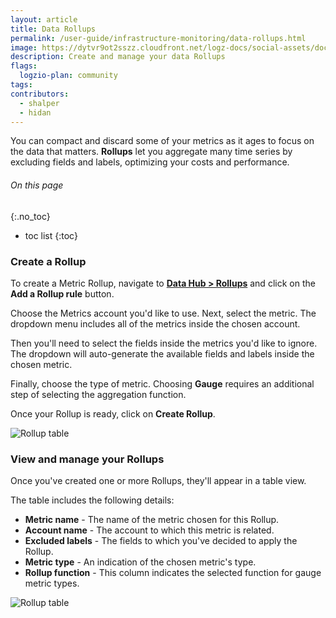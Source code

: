 ```yaml
---
layout: article
title: Data Rollups
permalink: /user-guide/infrastructure-monitoring/data-rollups.html
image: https://dytvr9ot2sszz.cloudfront.net/logz-docs/social-assets/docs-social.jpg
description: Create and manage your data Rollups
flags:
  logzio-plan: community
tags:
contributors:
  - shalper
  - hidan
---
```


You can compact and discard some of your metrics as it ages to focus on the data that matters. **Rollups** let you aggregate many time series by excluding fields and labels, optimizing your costs and performance.

###### On this page
{:.no_toc}

* toc list
{:toc}

### Create a Rollup

To create a Metric Rollup, navigate to **[Data Hub > Rollups](https://app.logz.io/#/dashboard/tools/metrics-rollups)** and click on the **Add a Rollup rule** button.

Choose the Metrics account you'd like to use. Next, select the metric. The dropdown menu includes all of the metrics inside the chosen account.

Then you'll need to select the fields inside the metrics you'd like to ignore. The dropdown will auto-generate the available fields and labels inside the chosen metric.

Finally, choose the type of metric. Choosing **Gauge** requires an additional step of selecting the aggregation function.

Once your Rollup is ready, click on **Create Rollup**.

![Rollup table](https://dytvr9ot2sszz.cloudfront.net/logz-docs/Infrastructure-monitoring/rollups/rollup-dialog.png)

### View and manage your Rollups

Once you've created one or more Rollups, they'll appear in a table view.

The table includes the following details:

* **Metric name** - The name of the metric chosen for this Rollup.
* **Account name** - The account to which this metric is related.
* **Excluded labels** - The fields to which you've decided to apply the Rollup.
* **Metric type** - An indication of the chosen metric's type.
* **Rollup function** - This column indicates the selected function for gauge metric types.


![Rollup table](https://dytvr9ot2sszz.cloudfront.net/logz-docs/Infrastructure-monitoring/rollups/rollup-table.png)